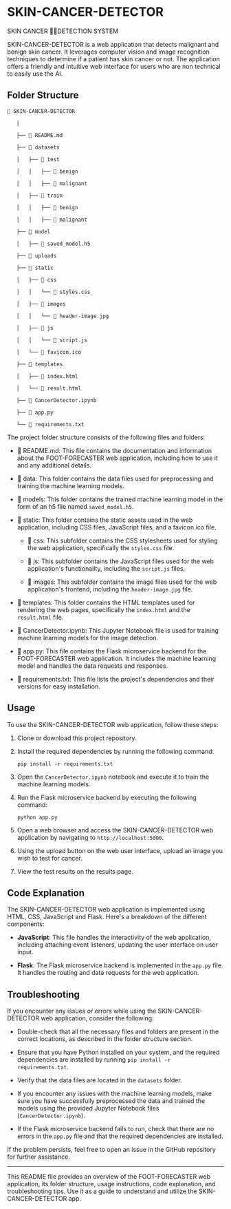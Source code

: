 # SKIN-CANCER-DETECTOR
SKIN CANCER 🔬🧪DETECTION SYSTEM

SKIN-CANCER-DETECTOR is a web application that detects malignant and benign skin cancer. It leverages computer vision and image recognition techniques to determine if a patient has skin cancer or not. The application offers a friendly and intuitive web interface for users who are non technical to easily use the AI.

## Folder Structure

```
📂 SKIN-CANCER-DETECTOR
   
   |
   
   ├── 📄 README.md
   
   ├── 📂 datasets
   
   │   ├── 📂 test
   
   │   │   ├── 📂 benign

   │   │   ├── 📂 malignant
   
   │   ├── 📂 train

   │   │   ├── 📂 benign

   │   │   ├── 📂 malignant
   
   ├── 📂 model
   
   │   ├── 📄 saved_model.h5
   
   ├── 📂 uploads
   
   ├── 📂 static
   
   │   ├── 📂 css
   
   │   │   └── 📄 styles.css

   │   ├── 📂 images
   
   │   │   └── 📄 header-image.jpg
   
   │   ├── 📂 js
   
   │   │   └── 📄 script.js
   
   │   └── 📄 favicon.ico
   
   ├── 📂 templates

   │   ├── 📄 index.html
   
   │   └── 📄 result.html
   
   ├── 📄 CancerDetector.ipynb
   
   ├── 📄 app.py
   
   └── 📄 requirements.txt
```

The project folder structure consists of the following files and folders:

- 📄 README.md: This file contains the documentation and information about the FOOT-FORECASTER web application, including how to use it and any additional details.

- 📂 data: This folder contains the data files used for preprocessing and training the machine learning models.

- 📂 models: This folder contains the trained machine learning model in the form of an h5 file named `saved_model.h5`.

- 📂 static: This folder contains the static assets used in the web application, including CSS files, JavaScript files, and a favicon.ico file.

   - 📂 css: This subfolder contains the CSS stylesheets used for styling the web application, specifically the `styles.css` file.

   - 📂 js: This subfolder contains the JavaScript files used for the web application's functionality, including the `script.js` files.
   - 📂 images: This subfolder contains the image files used for the web application's frontend, including the `header-image.jpg` file.

- 📂 templates: This folder contains the HTML templates used for rendering the web pages, specifically the `index.html` and the `result.html` file.

- 📄 CancerDetector.ipynb: This Jupyter Notebook file is used for training machine learning models for the image detection.

- 📄 app.py: This file contains the Flask microservice backend for the FOOT-FORECASTER web application. It includes the machine learning model and handles the data requests and responses.

- 📄 requirements.txt: This file lists the project's dependencies and their versions for easy installation.

## Usage

To use the SKIN-CANCER-DETECTOR web application, follow these steps:

1. Clone or download this project repository.

2. Install the required dependencies by running the following command:

   ```
   pip install -r requirements.txt
   ```

3. Open the `CancerDetector.ipynb` notebook and execute it to train the machine learning models.

4. Run the Flask microservice backend by executing the following command:

   ```
   python app.py
   ```

5. Open a web browser and access the SKIN-CANCER-DETECTOR web application by navigating to `http://localhost:5000`.

6. Using the upload button on the web user interface, upload an image you wish to test for cancer.

7. View the test results on the results page.

## Code Explanation

The SKIN-CANCER-DETECTOR web application is implemented using HTML, CSS, JavaScript and Flask. Here's a breakdown of the different components:

- **JavaScript**: This file handles the interactivity of the web application, including attaching event listeners, updating the user interface on user input.

- **Flask**: The Flask microservice backend is implemented in the `app.py` file. It handles the routing and data requests for the web application.

## Troubleshooting

If you encounter any issues or errors while using the SKIN-CANCER-DETECTOR web application, consider the following:

- Double-check that all the necessary files and folders are present in the correct locations, as described in the folder structure section.

- Ensure that you have Python installed on your system, and the required dependencies are installed by running `pip install -r requirements.txt`.

- Verify that the data files are located in the `datasets` folder.

- If you encounter any issues with the machine learning models, make sure you have successfully preprocessed the data and trained the models using the provided Jupyter Notebook files (`CancerDetector.ipynb`).

- If the Flask microservice backend fails to run, check that there are no errors in the `app.py` file and that the required dependencies are installed.

If the problem persists, feel free to open an issue in the GitHub repository for further assistance.

---

This README file provides an overview of the FOOT-FORECASTER web application, its folder structure, usage instructions, code explanation, and troubleshooting tips. Use it as a guide to understand and utilize the SKIN-CANCER-DETECTOR app.
